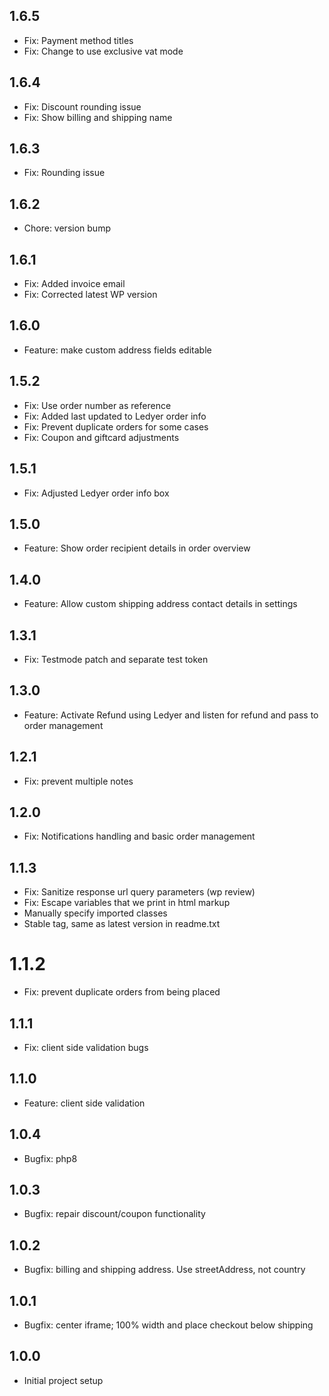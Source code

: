 ## 1.6.5
* Fix: Payment method titles
* Fix: Change to use exclusive vat mode

## 1.6.4
* Fix: Discount rounding issue
* Fix: Show billing and shipping name

## 1.6.3
* Fix: Rounding issue

## 1.6.2
* Chore: version bump

## 1.6.1
* Fix: Added invoice email
* Fix: Corrected latest WP version

## 1.6.0
* Feature: make custom address fields editable

## 1.5.2
* Fix: Use order number as reference
* Fix: Added last updated to Ledyer order info
* Fix: Prevent duplicate orders for some cases
* Fix: Coupon and giftcard adjustments

## 1.5.1
* Fix: Adjusted Ledyer order info box

## 1.5.0 
* Feature: Show order recipient details in order overview

## 1.4.0 
* Feature: Allow custom shipping address contact details in settings

## 1.3.1
* Fix: Testmode patch and separate test token

## 1.3.0
* Feature: Activate Refund using Ledyer and listen for refund and pass to order management

## 1.2.1
* Fix: prevent multiple notes

## 1.2.0
* Fix: Notifications handling and basic order management

## 1.1.3
* Fix: Sanitize response url query parameters (wp review)
* Fix: Escape variables that we print in html markup
* Manually specify imported classes
* Stable tag, same as latest version in readme.txt

# 1.1.2
* Fix: prevent duplicate orders from being placed

## 1.1.1
* Fix: client side validation bugs

## 1.1.0
* Feature: client side validation

## 1.0.4
* Bugfix: php8

## 1.0.3
* Bugfix: repair discount/coupon functionality

## 1.0.2
* Bugfix: billing and shipping address. Use streetAddress, not country

## 1.0.1
* Bugfix: center iframe; 100% width and place checkout below shipping

## 1.0.0
* Initial project setup
